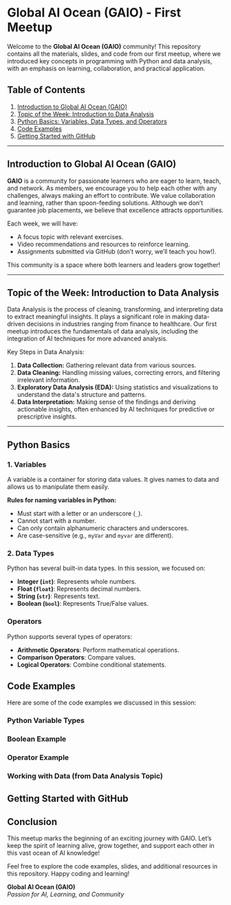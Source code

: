 # Global AI Ocean (GAIO) - First Meetup

Welcome to the **Global AI Ocean (GAIO)** community! This repository contains all the materials, slides, and code from our first meetup, where we introduced key concepts in programming with Python and data analysis, with an emphasis on learning, collaboration, and practical application.

## Table of Contents

1. [Introduction to Global AI Ocean (GAIO)](#introduction-to-global-ai-ocean-gaio)
2. [Topic of the Week: Introduction to Data Analysis](#topic-of-the-week-introduction-to-data-analysis)
3. [Python Basics: Variables, Data Types, and Operators](#python-basics-variables-data-types-and-operators)
4. [Code Examples](#code-examples)
5. [Getting Started with GitHub](#getting-started-with-github)

---

## Introduction to Global AI Ocean (GAIO)

**GAIO** is a community for passionate learners who are eager to learn, teach, and network. As members, we encourage you to help each other with any challenges, always making an effort to contribute. We value collaboration and learning, rather than spoon-feeding solutions. Although we don’t guarantee job placements, we believe that excellence attracts opportunities.

Each week, we will have:
- A focus topic with relevant exercises.
- Video recommendations and resources to reinforce learning.
- Assignments submitted via GitHub (don’t worry, we’ll teach you how!).

This community is a space where both learners and leaders grow together!

---

## Topic of the Week: Introduction to Data Analysis

Data Analysis is the process of cleaning, transforming, and interpreting data to extract meaningful insights. It plays a significant role in making data-driven decisions in industries ranging from finance to healthcare. Our first meetup introduces the fundamentals of data analysis, including the integration of AI techniques for more advanced analysis.

Key Steps in Data Analysis:
1. **Data Collection:** Gathering relevant data from various sources.
2. **Data Cleaning:** Handling missing values, correcting errors, and filtering irrelevant information.
3. **Exploratory Data Analysis (EDA):** Using statistics and visualizations to understand the data's structure and patterns.
4. **Data Interpretation:** Making sense of the findings and deriving actionable insights, often enhanced by AI techniques for predictive or prescriptive insights.

---

## Python Basics
### 1. Variables
A variable is a container for storing data values. It gives names to data and allows us to manipulate them easily.

**Rules for naming variables in Python:**
- Must start with a letter or an underscore (`_`).
- Cannot start with a number.
- Can only contain alphanumeric characters and underscores.
- Are case-sensitive (e.g., `myVar` and `myvar` are different).

### 2. Data Types
Python has several built-in data types. In this session, we focused on:

- **Integer (`int`)**: Represents whole numbers.
- **Float (`float`)**: Represents decimal numbers.
- **String (`str`)**: Represents text.
- **Boolean (`bool`)**: Represents True/False values.
  
### Operators
Python supports several types of operators:
- **Arithmetic Operators**: Perform mathematical operations.
- **Comparison Operators**: Compare values.
- **Logical Operators**: Combine conditional statements.

## Code Examples

Here are some of the code examples we discussed in this session:

### Python Variable Types
### Boolean Example
### Operator Example
### Working with Data (from Data Analysis Topic)
## Getting Started with GitHub

## Conclusion

This meetup marks the beginning of an exciting journey with GAIO. Let’s keep the spirit of learning alive, grow together, and support each other in this vast ocean of AI knowledge!

Feel free to explore the code examples, slides, and additional resources in this repository. Happy coding and learning!


**Global AI Ocean (GAIO)**  
*Passion for AI, Learning, and Community*